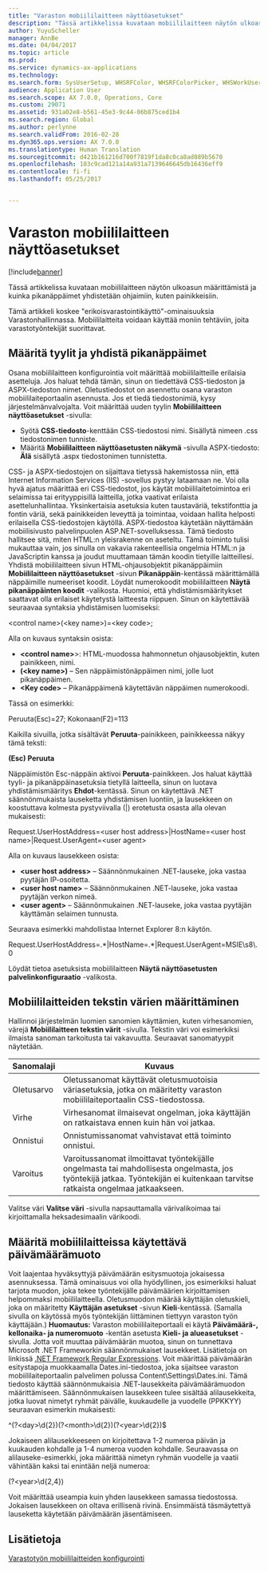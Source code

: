 ```yaml
---
title: "Varaston mobiililaitteen näyttöasetukset"
description: "Tässä artikkelissa kuvataan mobiililaitteen näytön ulkoasun määrittämistä ja kuinka pikanäppäimet yhdistetään ohjaimiin, kuten painikkeisiin."
author: YuyuScheller
manager: AnnBe
ms.date: 04/04/2017
ms.topic: article
ms.prod: 
ms.service: dynamics-ax-applications
ms.technology: 
ms.search.form: SysUserSetup, WHSRFColor, WHSRFColorPicker, WHSWorkUserDisplaySettings
audience: Application User
ms.search.scope: AX 7.0.0, Operations, Core
ms.custom: 29071
ms.assetid: 931a02e8-b561-45e3-9c44-06b875ced1b4
ms.search.region: Global
ms.author: perlynne
ms.search.validFrom: 2016-02-28
ms.dyn365.ops.version: AX 7.0.0
ms.translationtype: Human Translation
ms.sourcegitcommit: d421b161216d700f7819f1da8c0ca8ad089b5670
ms.openlocfilehash: 103c9cad121a14a931a7139646645db16436eff9
ms.contentlocale: fi-fi
ms.lasthandoff: 05/25/2017


---
```


# <a name="warehouse-mobile-device-display-settings"></a>Varaston mobiililaitteen näyttöasetukset

[!include[banner](../includes/banner.md)]


Tässä artikkelissa kuvataan mobiililaitteen näytön ulkoasun määrittämistä ja kuinka pikanäppäimet yhdistetään ohjaimiin, kuten painikkeisiin. 

Tämä artikkeli koskee "erikoisvarastointikäyttö"-ominaisuuksia Varastonhallinnassa. Mobiililaitteita voidaan käyttää moniin tehtäviin, joita varastotyöntekijät suorittavat.

## <a name="specify-styles-and-map-keyboard-shortcuts"></a>Määritä tyylit ja yhdistä pikanäppäimet
Osana mobiililaitteen konfigurointia voit määrittää mobiililaitteille erilaisia asetteluja. Jos haluat tehdä tämän, sinun on tiedettävä CSS-tiedoston ja ASPX-tiedoston nimet. Oletustiedostot on asennettu osana varaston mobiililaiteportaalin asennusta. Jos et tiedä tiedostonimiä, kysy järjestelmänvalvojalta. Voit määrittää uuden tyylin **Mobiililaitteen näyttöasetukset** -sivulla:

-    Syötä **CSS-tiedosto**-kenttään CSS-tiedostosi nimi. Sisällytä nimeen .css tiedostonimen tunniste.
-   Määritä **Mobiililaitteen näyttöasetusten näkymä** -sivulla ASPX-tiedosto: **Älä** sisällytä .aspx tiedostonimen tunnistetta.

CSS- ja ASPX-tiedostojen on sijaittava tietyssä hakemistossa niin, että Internet Information Services (IIS) -sovellus pystyy lataamaan ne. Voi olla hyvä ajatus määrittää eri CSS-tiedostot, jos käytät mobiililaitetoimintoa eri selaimissa tai erityyppisillä laitteilla, jotka vaativat erilaista asettelunhallintaa. Yksinkertaisia asetuksia kuten taustaväriä, tekstifonttia ja fontin väriä, sekä painikkeiden leveyttä ja toimintaa, voidaan hallita helposti erilaisella CSS-tiedostojen käytöllä. ASPX-tiedostoa käytetään näyttämään mobiilisivusto palvelinpuolen ASP.NET-sovelluksessa. Tämä tiedosto hallitsee sitä, miten HTML:n yleisrakenne on aseteltu. Tämä toiminto tulisi mukauttaa vain, jos sinulla on vakavia rakenteellisia ongelmia HTML:n ja JavaScriptin kanssa ja joudut muuttamaan tämän koodin tietyille laitteillesi. Yhdistä mobiililaitteen sivun HTML-ohjausobjektit pikanäppäimiin **Mobiililaitteen näyttöasetukset** -sivun **Pikanäppäin**-kentässä määrittämällä näppäimille numeeriset koodit. Löydät numerokoodit mobiililaitteen **Näytä pikanäppäinten koodit** -valikosta. Huomioi, että yhdistämismääritykset saattavat olla erilaiset käytetystä laitteesta riippuen. Sinun on käytettävää seuraavaa syntaksia yhdistämisen luomiseksi:

&lt;control name&gt;(&lt;key name&gt;)=&lt;key code&gt;;

Alla on kuvaus syntaksin osista:

-   **&lt;control name&gt;**>: HTML-muodossa hahmonnetun ohjausobjektin, kuten painikkeen, nimi.
-   **(&lt;key name&gt;)** – Sen näppäimistönäppäimen nimi, jolle luot pikanäppäimen.
-   **&lt;Key code&gt;** – Pikanäppäimenä käytettävän näppäimen numerokoodi.

Tässä on esimerkki:

Peruuta(Esc)=27; Kokonaan(F2)=113

Kaikilla sivuilla, jotka sisältävät **Peruuta**-painikkeen, painikkeessa näkyy tämä teksti:

**(Esc) Peruuta**

Näppäimistön Esc-näppäin aktivoi **Peruuta**-painikkeen. Jos haluat käyttää tyyli- ja pikanäppäinasetuksia tietyllä laitteella, sinun on luotava yhdistämismääritys **Ehdot**-kentässä. Sinun on käytettävä .NET säännönmukaista lauseketta yhdistämisen luontiin, ja lausekkeen on koostuttava kolmesta pystyviivalla (|) erotetusta osasta alla olevan mukaisesti:

Request.UserHostAddress=&lt;user host address&gt;|HostName=&lt;user host name&gt;|Request.UserAgent=&lt;user agent&gt;

Alla on kuvaus lausekkeen osista:

-   **&lt;user host address&gt;** – Säännönmukainen .NET-lauseke, joka vastaa pyytäjän IP-osoitetta.
-   **&lt;user host name&gt;** – Säännönmukainen .NET-lauseke, joka vastaa pyytäjän verkon nimeä.
-   **&lt;user agent&gt;** – Säännönmukainen .NET-lauseke, joka vastaa pyytäjän käyttämän selaimen tunnusta.

Seuraava esimerkki mahdollistaa Internet Explorer 8:n käytön.

Request.UserHostAddress=.\*|HostName=.\*|Request.UserAgent=MSIE\\s8\\.0

Löydät tietoa asetuksista mobiililaitteen **Näytä näyttöasetusten palvelinkonfiguraatio** -valikosta.

## <a name="define-text-colors-for-messages"></a>Mobiililaitteiden tekstin värien määrittäminen
Hallinnoi järjestelmän luomien sanomien käyttämien, kuten virhesanomien, värejä **Mobiililaitteen tekstin värit** -sivulla. Tekstin väri voi esimerkiksi ilmaista sanoman tarkoitusta tai vakavuutta. Seuraavat sanomatyypit näytetään.

| Sanomalaji | Kuvaus                                                                                                                                                                            |
|--------------|----------------------------------------------------------------------------------------------------------------------------------------------------------------------------------------|
| Oletusarvo      | Oletussanomat käyttävät oletusmuotoisia väriasetuksia, jotka on määritetty varaston mobiililaiteportaalin CSS-tiedostossa.                                                   |
| Virhe        | Virhesanomat ilmaisevat ongelman, joka käyttäjän on ratkaistava ennen kuin hän voi jatkaa.                                                                                             |
| Onnistui      | Onnistumissanomat vahvistavat että toiminto onnistui.                                                                                                                                |
| Varoitus      | Varoitussanomat ilmoittavat työntekijälle ongelmasta tai mahdollisesta ongelmasta, jos työntekijä jatkaa. Työntekijän ei kuitenkaan tarvitse ratkaista ongelmaa jatkaakseen. |

Valitse väri **Valitse väri** -sivulla napsauttamalla värivalikoimaa tai kirjoittamalla heksadesimaalin värikoodi.

## <a name="define-the-date-format-to-use-on-mobile-devices"></a>Määritä mobiililaitteissa käytettävä päivämäärämuoto
Voit laajentaa hyväksyttyjä päivämäärän esitysmuotoja jokaisessa asennuksessa. Tämä ominaisuus voi olla hyödyllinen, jos esimerkiksi haluat tarjota muodon, joka tekee työntekijälle päivämäärien kirjoittamisen helpommaksi mobiililaitteella. Oletusmuodon määrää käyttäjän oletuskieli, joka on määritetty **Käyttäjän asetukset** -sivun **Kieli**-kentässä. (Samalla sivulla on käytössä myös työntekijän liittäminen tiettyyn varaston työn käyttäjään.) **Huomautus:** Varaston mobiililaiteportaali ei käytä **Päivämäärä-, kellonaika- ja numeromuoto** -kentän asetusta **Kieli- ja alueasetukset** -sivulla. Jotta voit muuttaa päivämäärän muotoa, sinun on tunnettava Microsoft .NET Frameworkin säännönmukaiset lausekkeet. Lisätietoja on linkissä [.NET Framework Regular Expressions](http://go.microsoft.com/fwlink/?LinkId=391260). Voit määrittää päivämäärän esitystapoja muokkaamalla Dates.ini-tiedostoa, joka sijaitsee varaston mobiililaiteportaalin palvelimen polussa Content\\Settings\\Dates.ini. Tämä tiedosto käyttää säännönmukaisia .NET-lausekkeita päivämäärämuodon määrittämiseen. Säännönmukaisen lausekkeen tulee sisältää alilausekkeita, jotka luovat nimetyt ryhmät päivälle, kuukaudelle ja vuodelle (PPKKYY) seuraavan esimerkin mukaisesti:

^(?&lt;day&gt;\\d{2})(?&lt;month&gt;\\d{2})(?&lt;year&gt;\\d{2})$

Jokaiseen alilausekkeeseen on kirjoitettava 1-2 numeroa päivän ja kuukauden kohdalle ja 1-4 numeroa vuoden kohdalle. Seuraavassa on alilauseke-esimerkki, joka määrittää nimetyn ryhmän vuodelle ja vaatii vähintään kaksi tai enintään neljä numeroa:

(?&lt;year&gt;\\d{2,4})

Voit määrittää useampia kuin yhden lausekkeen samassa tiedostossa. Jokaisen lausekkeen on oltava erillisenä rivinä. Ensimmäistä täsmäytettyä lauseketta käytetään päivämäärän jäsentämiseen.

<a name="see-also"></a>Lisätietoja
--------

[Varastotyön mobiililaitteiden konfigurointi](configure-mobile-devices-warehouse.md)




